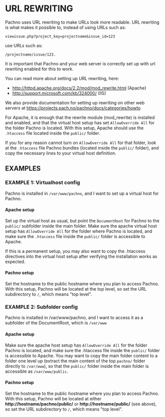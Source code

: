 URL REWRITING
=============

Pachno uses URL rewriting to make URLs look more readable.
URL rewriting is what makes it possible to, instead of using URLs such as:

    viewissue.php?project_key=projectname&issue_id=123

use URLs such as:

    /projectname/issue/123.

It is important that Pachno and your web server is correctly set up
with url rewriting enabled for this to work.

You can read more about setting up URL rewriting, here:
* http://httpd.apache.org/docs/2.2/mod/mod_rewrite.html (Apache)
* http://support.microsoft.com/kb/324000/ (IIS)

We also provide documentation for setting up rewriting on other web servers
at https://projects.pach.no/pachno/docs/categories/howto

For Apache, it is enough that the rewrite module (mod_rewrite) is installed
and enabled, and that the virtual host setup has set `AllowOverride All`
for the folder Pachno is located. With this setup, Apache should use
the `.htaccess` file located inside the `public/` folder.

If you for any reason cannot turn on `AllowOverride All` for that folder, look at
the `.htaccess` file Pachno bundles (located inside the `public/`
folder), and copy the necessary lines to your virtual host definition.


EXAMPLES
--------

### EXAMPLE 1: Virtualhost config

Pachno is installed in `/var/www/pachno`, and I want to
set up a virtual host for Pachno.

#### Apache setup

Set up the virtual host as usual, but point the `DocumentRoot`
for Pachno to the `public/` subfolder inside the main folder.
Make sure the apache virtual host setup has `AllowOverride All` for the folder
where Pachno is located, and make sure the `.htaccess` file inside
the `public/` folder is accessible to Apache.

If this is a permanent setup, you may also want to copy the .htaccess directives
into the virtual host setup after verifying the installation works as expected.

#### Pachno setup 

Set the hostname to the public hostname where you plan
to access Pachno. With this setup, Pachno will be located at the
top level, so set the URL subdirectory to `/`, which means "top level".


### EXAMPLE 2: Subfolder config

Pachno is installed in /var/www/pachno, and I want to
access it as a subfolder of the DocumentRoot, which is `/var/www`

#### Apache setup 

Make sure the apache host setup has `AllowOverride All` for the
folder Pachno is located, and make sure the .htaccess file inside the
`public/` folder is accessible to Apache. You may want to copy the main
folder content to a folder one level up (extract the main content of
the top `pachno/` folder directly to `/var/www`), so that
the `public/` folder inside the main folder is accessible
as `/var/www/public`.

#### Pachno setup

Set the hostname to the public hostname where you plan to
access Pachno. With this setup, Pachno will be located at either
__http://hostname/pachno/public/__ or __http://hostname/public/__
(see above), so set the URL subdirectory to `/`, which means "top level".

